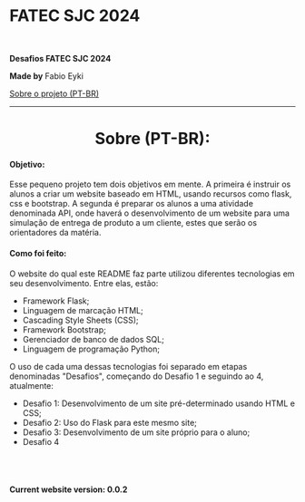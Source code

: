 # FATEC SJC 2024

<br>

**Desafios FATEC SJC 2024**

**Made by** Fabio Eyki

[Sobre o projeto (PT-BR)](ptbr)

------------------

<h1 align="center" id="ptbr">Sobre (PT-BR):</h1>

#### **Objetivo:**

Esse pequeno projeto tem dois objetivos em mente. A primeira é instruir os alunos a criar um website baseado em HTML, usando recursos como flask, css e bootstrap. A segunda é preparar os alunos a uma atividade denominada API, onde haverá o desenvolvimento de um website para uma simulação de entrega de produto a um cliente, estes que serão os orientadores da matéria.

#### **Como foi feito:**

O website do qual este README faz parte utilizou diferentes tecnologias em seu desenvolvimento. Entre elas, estão:

* Framework Flask;
* Linguagem de marcação HTML;
* Cascading Style Sheets (CSS);
* Framework Bootstrap;
* Gerenciador de banco de dados SQL;
* Linguagem de programação Python;

O uso de cada uma dessas tecnologias foi separado em etapas denominadas "Desafios", começando do Desafio 1 e seguindo ao 4, atualmente:

* Desafio 1: Desenvolvimento de um site pré-determinado usando HTML e CSS;
* Desafio 2: Uso do Flask para este mesmo site;
* Desafio 3: Desenvolvimento de um site próprio para o aluno;
* Desafio 4

<br><br>

#### Current website version: 0.0.2


